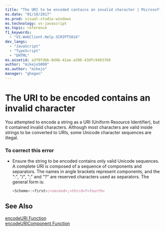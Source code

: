 ```yaml
---
title: "The URI to be encoded contains an invalid character | Microsoft Docs"
ms.date: "01/18/2017"
ms.prod: visual-studio-windows
ms.technology: vs-javascript
ms.topic: reference
f1_keywords: 
  - "VS.WebClient.Help.SCRIPT5024"
dev_langs: 
  - "JavaScript"
  - "TypeScript"
  - "DHTML"
ms.assetid: a3f0fdbb-8d4b-41ae-a396-43dfc9483760
author: "mikejo5000"
ms.author: "mikejo"
manager: "ghogen"
---
```

# The URI to be encoded contains an invalid character
You attempted to encode a string as a URI (Uniform Resource Identifier), but it contained invalid characters. Although most characters are valid inside strings to be converted to URIs, some Unicode character sequences are illegal.  
  
### To correct this error  
  
-   Ensure the string to be encoded contains only valid Unicode sequences. A complete URI is composed of a sequence of components and separators. The names in angle brackets represent components, and the ":", "/", ";" and "?" are reserved characters used as separators. The general form is:  
  
    ```JavaScript  
    <Scheme>:<first>/<second>;<third>?<fourth>  
    ```  
  
## See Also  
 [encodeURI Function](../../javascript/reference/encodeuri-function-javascript.md)   
 [encodeURIComponent Function](../../javascript/reference/encodeuricomponent-function-javascript.md)